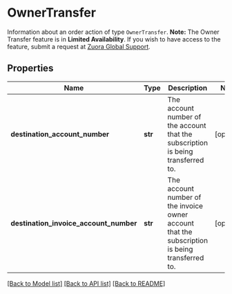 # OwnerTransfer

Information about an order action of type `OwnerTransfer`.  **Note:** The Owner Transfer feature is in **Limited Availability**. If you wish to have access to the feature, submit a request at [Zuora Global Support](http://support.zuora.com/). 
## Properties
Name | Type | Description | Notes
------------ | ------------- | ------------- | -------------
**destination_account_number** | **str** | The account number of the account that the subscription is being transferred to.  | [optional] 
**destination_invoice_account_number** | **str** | The account number of the invoice owner account that the subscription is being transferred to.  | [optional] 

[[Back to Model list]](../README.md#documentation-for-models) [[Back to API list]](../README.md#documentation-for-api-endpoints) [[Back to README]](../README.md)


